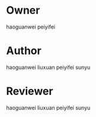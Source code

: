 # Owner
haoguanwei
peiyifei

# Author 
haoguanwei
liuxuan
peiyifei
sunyu

# Reviewer
haoguanwei
liuxuan
peiyifei
sunyu